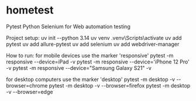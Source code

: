 # hometest

Pytest Python Selenium for Web automation testing

Project setup:
uv init --python 3.14
uv venv
.venv\Scripts\activate
uv add pytest
uv add allure-pytest
uv add selenium
uv add webdriver-manager

How to run:
for mobile devices use the marker 'responsive'
pytest -m responsive --device=iPad -v
pytest -m responsive --device='iPhone 12 Pro' -v
pytest -m responsive --device="Samsung Galaxy S21" -v

for desktop computers use the marker 'desktop'
pytest -m desktop -v --browser=chrome
pytest -m desktop -v --browser=firefox
pytest -m desktop -v --browser=edge
